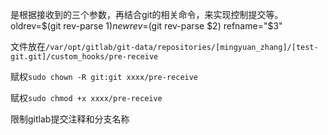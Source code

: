 是根据接收到的三个参数，再结合git的相关命令，来实现控制提交等。
   oldrev=$(git rev-parse $1)
   newrev=$(git rev-parse $2)
   refname="$3"


文件放在`/var/opt/gitlab/git-data/repositories/[mingyuan_zhang]/[test-git.git]/custom_hooks/pre-receive`

赋权`sudo chown -R git:git xxxx/pre-receive`

赋权`sudo chmod +x xxxx/pre-receive`

限制gitlab提交注释和分支名称
